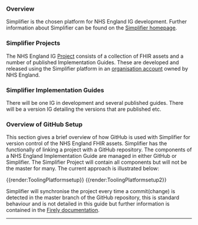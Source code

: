 

### Overview
Simplifier is the chosen platform for NHS England IG development. Further information about Simplifier can be found on the [Simplifier homepage](https://simplifier.net).

### Simplifier Projects
The NHS England IG [Project](https://simplifier.net/nhs-england-implementation-guide) consists of a collection of FHIR assets and a number of published Implementation Guides. These are developed and released using the Simplifier platform in an [organisation account](https://simplifier.net/organization/nhsdigital) owned by NHS England. 


### Simplifier Implementation Guides

There will be one IG in development and several published guides. There will be a version IG detailing the versions that are published etc.

### Overview of GitHub Setup
This section gives a brief overview of how GitHub is used with Simplifier for version control of the NHS England FHIR assets. Simplifier has the functionally of linking a project with a GitHub repository. The components of a NHS England Implementation Guide are managed in either GitHub or Simplifier. The Simplifier Project will contain all components but will not be the master for many. The current approach is illustrated below:

{{render:ToolingPlatformsetup}}
{{render:ToolingPlatformsetup2}}

Simplifier will synchronise the project every time a commit(change) is detected in the master branch of the GitHub repository, this is standard behaviour and is not detailed in this guide but further information is contained in the [Firely documentation](https://docs.fire.ly/projects/Simplifier/data_governance_and_quality_control/simplifierGithub.html#). 

---
